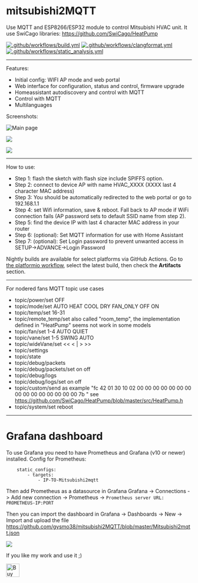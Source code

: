 # mitsubishi2MQTT
Use MQTT and ESP8266/ESP32 module to control Mitsubishi HVAC unit.
It use SwiCago libraries: https://github.com/SwiCago/HeatPump

[![.github/workflows/build.yml](https://github.com/floatplane/mitsubishi2MQTT/actions/workflows/build.yml/badge.svg)](https://github.com/floatplane/mitsubishi2MQTT/actions/workflows/build.yml)
[![.github/workflows/clangformat.yml](https://github.com/floatplane/mitsubishi2MQTT/actions/workflows/clangformat.yml/badge.svg)](https://github.com/floatplane/mitsubishi2MQTT/actions/workflows/clangformat.yml)
[![.github/workflows/static_analysis.yml](https://github.com/floatplane/mitsubishi2MQTT/actions/workflows/static_analysis.yml/badge.svg)](https://github.com/floatplane/mitsubishi2MQTT/actions/workflows/static_analysis.yml)

***
Features:
 - Initial config:  WIFI AP mode and web portal
 - Web interface for configuration, status and control, firmware upgrade
 - Homeassistant autodiscovery and control with MQTT
 - Control with MQTT
 - Multilanguages

Screenshots:

![Main page](https://github.com/gysmo38/mitsubishi2MQTT/blob/master/images/main_page.png)

![](https://github.com/gysmo38/mitsubishi2MQTT/blob/master/images/control_page.png)

![](https://github.com/gysmo38/mitsubishi2MQTT/blob/master/images/config_page.png)

***
How to use:
 - Step 1: flash the sketch with flash size include SPIFFS option.
 - Step 2: connect to device AP with name HVAC_XXXX (XXXX last 4 character MAC address)
 - Step 3: You should be automatically redirected to the web portal or go to 192.168.1.1
 - Step 4: set Wifi information, save & reboot. Fall back to AP mode if WiFi connection fails (AP password sets to default SSID name from step 2).
 - Step 5: find the device IP with last 4 character MAC address in your router
 - Step 6: (optional): Set MQTT information for use with Home Assistant
 - Step 7: (optional): Set Login password to prevent unwanted access in SETUP->ADVANCE->Login Password

Nightly builds are available for select platforms via GitHub Actions. Go to [the platformio workflow](https://github.com/gysmo38/mitsubishi2MQTT/actions/workflows/platformio.yml), select the latest build, then check the **Artifacts** section. 

***
For nodered fans MQTT topic use cases
- topic/power/set OFF
- topic/mode/set AUTO HEAT COOL DRY FAN_ONLY OFF ON
- topic/temp/set 16-31
- topic/remote_temp/set also called "room_temp", the implementation defined in "HeatPump" seems not work in some models
- topic/fan/set 1-4 AUTO QUIET
- topic/vane/set 1-5 SWING AUTO
- topic/wideVane/set << < | > >>
- topic/settings
- topic/state
- topic/debug/packets
- topic/debug/packets/set on off
- topic/debug/logs
- topic/debug/logs/set on off
- topic/custom/send as example "fc 42 01 30 10 02 00 00 00 00 00 00 00 00 00 00 00 00 00 00 00 7b " see https://github.com/SwiCago/HeatPump/blob/master/src/HeatPump.h
- topic/system/set reboot 
***
# Grafana dashboard
To use Grafana you need to have Prometheus and Grafana (v10 or newer) installed.
Config for Prometheus:
```  - job_name: Mitsubishi2mqtt
    static_configs:
        - targets:
            - IP-TO-Mitsubishi2mqtt
```
Then add Prometheus as a datasource in Grafana
Grafana -> Connections -> Add new connection -> Prometheus -> ```Prometheus server URL: PROMETHEUS-IP:PORT```

Then you can import the dashboard in Grafana -> Dashboards -> New -> Import and upload the file https://github.com/gysmo38/mitsubishi2MQTT/blob/master/Mitsubishi2mqtt.json

![](https://github.com/gysmo38/mitsubishi2MQTT/blob/master/images/Grafana-screenshot.png)

If you like my work and use it ;)<br>

<a href='https://ko-fi.com/L3L0GSF7X' target='_blank'><img height='36' style='border:0px;height:36px;' src='https://storage.ko-fi.com/cdn/kofi2.png?v=3' border='0' alt='Buy Me a Coffee at ko-fi.com' /></a>
